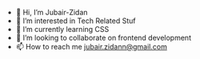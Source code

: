 - 👋 Hi, I’m Jubair-Zidan
- 👀 I’m interested in Tech Related Stuf
- 🌱 I’m currently learning CSS
- 💞️ I’m looking to collaborate on frontend development
- 📫 How to reach me jubair.zidann@gmail.com

<!---
Jubair-Zidan/Jubair-Zidan is a ✨ special ✨ repository because its `README.md` (this file) appears on your GitHub profile.
You can click the Preview link to take a look at your changes.
--->
